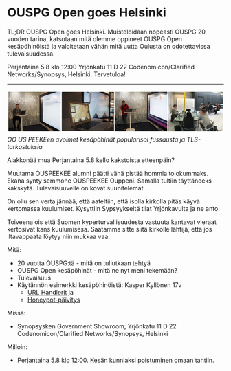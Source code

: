 # OUSPG Open goes Helsinki


TL;DR OUSPG Open goes Helsinki. Muisteloidaan nopeasti
OUSPG 20 vuoden tarina, katsotaan mitä olemme oppineet OUSPG Open kesäpöhinöistä ja valoitetaan vähän mitä uutta Oulusta on odotettavissa tulevaisuudessa.

Perjantaina 5.8 klo 12:00 Yrjönkatu 11 D 22 Codenomicon/Clarified Networks/Synopsys, Helsinki. Tervetuloa!

----

![Oulun uuvet pöhinät](open.png)
*OO US PEEKEen avoimet kesäpöhinät popularisoi fussausta ja TLS-tarkastuksia*

Alakkonää mua Perjantaina 5.8 kello kakstoista etteenpäin?

Muutama OUSPEEKEE alumni päätti vähä pistää hommia tolokummaks.
Ekana synty semmone OUSPEEKEE Ouppeni. Samalla tultiin täyttäneeks kakskytä. Tulevaisuuvelle on kovat suunitelemat.

On ollu sen verta jännää, että aateltiin, että isolla kirkolla pitäs käyvä
kertomassa kuulumiset. Kysyttiin Sypsyykseltä tilat Yrjönkavulta ja ne anto.

Toiveena ois että Suomen kyperturvallisuudesta vastuuta kantavat vieraat
kertosivat kans kuulumisesa. Saatamma sitte siitä kirkolle lähtijä, että jos
iltavappaata löytyy niin mukkaa vaa.

Mitä:
 * 20 vuotta OUSPG:tä - mitä on tullutkaan tehtyä
 * OUSPG Open kesäpöhinät - mitä ne nyt meni tekemään?
 * Tulevaisuus
 * Käytännön esimerkki kesäpöhinöistä: Kasper Kyllönen 17v 
    * [URL Handlerit](https://github.com/ouspg/urlhandlers) ja 
    * [Honeypot-päivitys](https://github.com/ouspg/honeypots)

Missä:
 * Synopsysken Government Showroom, Yrjönkatu 11 D 22 Codenomicon/Clarified Networks/Synopsys, Helsinki

Milloin:
 * Perjantaina 5.8 klo 12:00. Kesän kunniaksi poistuminen omaan tahtiin. 
